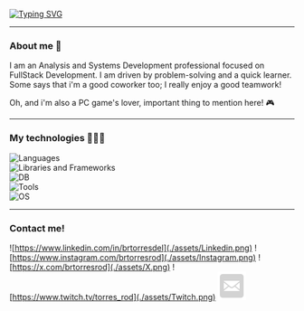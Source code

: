 [![Typing SVG](https://readme-typing-svg.herokuapp.com?font=Press+Start+2P&duration=4000&pause=3000&color=F7F7F7&center=true&vCenter=true&width=1000&lines=Hello!+I'm+Bruno+Torres!+%F0%9F%98%84;I'm+FullStack+Developer+%F0%9F%92%BB;I'm+Katarina+main+at+free+time+%F0%9F%94%AA;I'm+Killjoy+main+at+free+time+%F0%9F%94%AB;I'm+with+therapy+up+to+date+%F0%9F%8D%B5)](https://git.io/typing-svg)

***

### About me 📖
I am an Analysis and Systems Development professional focused on FullStack Development. I am driven by problem-solving and a quick learner. Some says that i'm a good coworker too; I really enjoy a good teamwork!

Oh, and i'm also a PC game's lover, important thing to mention here! 🎮

***

### My technologies 👨🏻‍💻
![Languages](https://skillicons.dev/icons?i=html,css,js,typescript,python)  
![Libraries and Frameworks](https://skillicons.dev/icons?i=nodejs,express,react,vite,tailwindcss)  
![DB](https://skillicons.dev/icons?i=mysql,mongodb,sqlite)  
![Tools](https://skillicons.dev/icons?i=git,github,vscode,wordpress)  
![OS](https://skillicons.dev/icons?i=windows,ubuntu)  

***

### Contact me!
![https://www.linkedin.com/in/brtorresdel](./assets/Linkedin.png)
![https://www.instagram.com/brtorresrod](./assets/Instagram.png)
![https://x.com/brtorresrod](./assets/X.png)
![https://www.twitch.tv/torres_rod](./assets/Twitch.png)
![mailto:br.torres.del@gmail.com](./assets/Mail.png)
